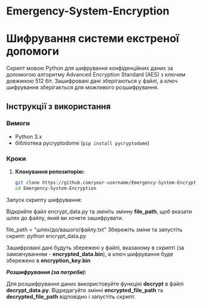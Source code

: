# Emergency-System-Encryption


# Шифрування системи екстреної допомоги

Скрипт мовою Python для шифрування конфіденційних даних за допомогою алгоритму Advanced Encryption Standard (AES) з ключем довжиною 512 біт. Зашифровані дані зберігаються у файлі, а ключ шифрування зберігається для можливого розшифрування.

## Інструкції з використання

### Вимоги
- Python 3.x
- бібліотека pycryptodome (`pip install pycryptodome`)

### Кроки

1. **Клонування репозиторію:**
   ```bash
   git clone https://github.com/your-username/Emergency-System-Encryption.git
   cd Emergency-System-Encryption


Запуск скрипту шифрування:

Відкрийте файл encrypt_data.py та змініть змінну **file_path**, щоб вказати шлях до файлу, який ви хочете зашифрувати.
    
file_path = "шлях/до/вашого/файлу.txt"
Збережіть зміни та запустіть скрипт:
python encrypt_data.py


Зашифровані дані будуть збережені у файлі, вказаному в скрипті (за замовчуванням - **encrypted_data.bin**), а ключ шифрування буде збережено в **encryption_key.bin**

***Розшифрування (за потреби):***

Для розшифрування даних використовуйте функцію **decrypt** в файлі **decrypt_data.py**. Відредагуйте змінні **encrypted_file_path** та **decrypted_file_path** відповідно і запустіть скрипт.

